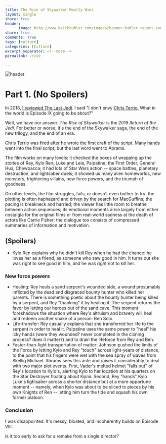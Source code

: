 ```yaml
---
title: The Rise of Skywalker Mostly Wins
layout: single
share: true
header:
      image: http://www.keithbuhler.com/images/banner-buhler-report.svg
share: true
comments: true
tags: [culture]
categories: [Culture]
excerpt_separator: <!--more-->
permalink: /rise

---
```


![header](http://starwarsblog.starwars.com/wp-content/uploads/2017/01/sw-the-last-jedi-tall-B.jpg)

# Part 1. (No Spoilers)

In 2018, [I reviewed The Last Jedi](/thelastjedi). I said "I don't envy [Chris Terrio.](http://www.imdb.com/name/nm0006516/) What in the world is Episode IX going to be about?" 

Well, we have our answer. *The Rise of Skywalker* is the 2019 *Return of the Jedi*. For better or worse, it's the end of the Skywalker saga, the end of the new trilogy, and the end of an era. 

Chris Terrio was fired after he wrote the first draft of the script. Many hands went into the final script, but the last word went to Abrams. 

The film works on many levels: it checked the boxes of wrapping up the stories of Rey, Kylo Ren, Luke and Leia, Palpatine, the First Order, General Hux, Chewbacca; it had lots of Star Wars action -- space battles, planetary destruction, and lightsaber duels; it showed us many alien homeworlds, new monsters, frightening villains, new force powers, and the triumph of goodness. 

On other levels, the film struggles, fails, or doesn't even bother to try: the plotting is often haphazard and driven by the search for MacGuffins; the pacing is breakneck and harried; the viewer has little room to breathe between action sequences; its emotional moments arise largely from either nostalgia for the original films or from real-world sadness at the death of actors like Carrie Fisher; the dialogue too consists of compressed summaries of information and motivation. 


## (Spoilers)

* Kylo Ren explains why he didn't kill Rey when he had the chance: he loves her as a friend, as someone who saw good in him. It turns out she was right to see good in him, and he was right not to kill her. 


### New force powers

* Healing: Rey heals a sand serpent's wounded side, a wound presumably inflicted by the dead and disgraced bounty hunter who killed her parents. There is something poetic about the bounty hunter being killed by a serpent, and Rey "thanking" it by healing it. The serpent returns the favor by letting our heroes out of the sand cave. This moment foreshadows the situation where Rey's altruism and bravery will heal and redeem another snake of a person: Ben Solo. 
* Life-transfer: Rey casually explains that she transferred her life to the serpent in order to heal it. Palpatine uses the same power to "heal" his icky hands (were they wounded? never completed in the cloning process? does it matter?) and to drain the lifeforce from Rey and Ben. 
* Faster-than-light transportation of matter: Johnson pushed the limits of the Force by letting Kylo and Rey "touch" across light-years of distance, to the point that his fingers were wet with the sea spray of waves from Skellig Michael. Abrams sees this ante and raises it considerably to deal with two major plot events. First, Vader's melted helmet "falls out" of Rey's location to Kylo's, alerting Kylo to her location at his quarters on the Star Destroyer floating about Kijimi. Second, Rey "hands" Kylo Luke's lightsaber across a shorter distance but at a more opportune moment -- namely, when Kylo was about to be sliced to pieces by his own Knights of Ren -- letting him turn the tide and squash his own former platoon. 


### Conclusion

I was disappointed. It's messy, bloated, and incoherently builds on Episode VIII. 

Is it too early to ask for a remake from a single director? 
